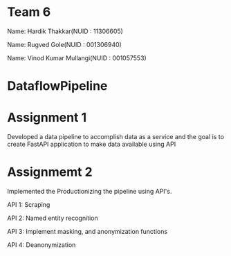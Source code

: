 
# Team 6
 
Name: Hardik Thakkar(NUID : 11306605)

Name: Rugved Gole(NUID : 001306940)

Name: Vinod Kumar Mullangi(NUID : 001057553)



# DataflowPipeline

# Assignment 1

Developed a data pipeline to accomplish data as a service and the goal is to create FastAPI application to make data available using API

# Assignmemt 2

Implemented the Productionizing the pipeline using API's.

API 1: Scraping

API 2: Named entity recognition

API 3: Implement masking, and anonymization functions

API 4: Deanonymization
#
